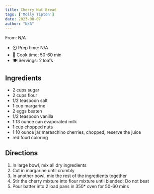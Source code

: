 ```yaml
---
title: Cherry Nut Bread
tags: ['Molly Tipton']
date: 2023-08-07
author: "N/A"
---
```

From: N/A

- ⏲️ Prep time: N/A
- 🍳 Cook time: 50-60 min
- 🍽️ Servings: 2 loafs

## Ingredients

- 2 cups sugar
- 2 cups flour
- 1/2 teaspoon salt
- 1 cup margarine
- 2 eggs beaten
- 1/2 teaspoon vanilla
- 1 13 ounce can evaporated milk
- 1 cup chopped nuts
- 1 10 ounce jar maraschino cherries, chopped, reserve the juice
- red food coloring

## Directions

1. In large bowl, mix all dry ingredients
2. Cut in margarine until crumbly
3. In another bowl, mix the rest of the ingredients together
4. Stir the cherry mixture into flour mixture until blended; Do not beat
5. Pour batter into 2 load pans in 350* oven for 50-60 mins
